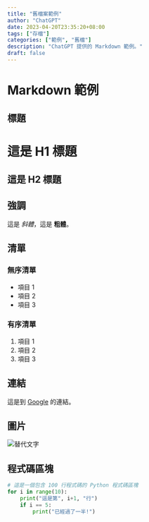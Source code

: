 ```yaml
---
title: "舊檔案範例"
author: "ChatGPT"
date: 2023-04-20T23:35:20+08:00
tags: ["存檔"]
categories: ["範例", "舊檔"]
description: "ChatGPT 提供的 Markdown 範例。"
draft: false
---
```


# Markdown 範例

## 標題
這是 H1 標題
=====================
這是 H2 標題
---------------------

## 強調
這是 *斜體*，這是 **粗體**。

## 清單
### 無序清單
- 項目 1
- 項目 2
- 項目 3

### 有序清單
1. 項目 1
2. 項目 2
3. 項目 3

## 連結
這是到 [Google](https://www.google.com) 的連結。

## 圖片
![替代文字](https://via.placeholder.com/150 "替代圖片")

## 程式碼區塊
```python
# 這是一個包含 100 行程式碼的 Python 程式碼區塊
for i in range(10):
    print("這是第", i+1, "行")
    if i == 5:
        print("已經過了一半!")
```